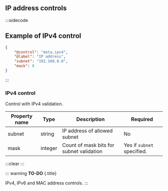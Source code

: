 ## IP address controls

:::sidecode
## Example of IPv4 control

```json
{
	"@control": "meta.ipv4",
	"@label": "IP address",
	"subnet": "192.168.0.0",
	"mask": 8
}
```
:::

### IPv4 control

Control with IPv4 validation.

| Property name | Type    | Description           | Required |
| ------------- | ------- | --------------------- | -------- |
| subnet 		| string  | IP address of allowed subnet | No |
| mask          | integer | Count of mask bits for subnet validation | Yes if `subnet` specified. |

:::clear :::

::: warning
**TO-DO** {.title}

IPv4, IPv6 and MAC address controls.
:::